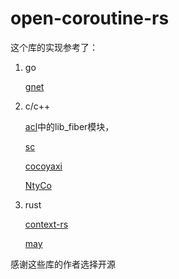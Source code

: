# open-coroutine-rs
这个库的实现参考了：
1. go
   
   [gnet](https://github.com/panjf2000/gnet)

2. c/c++
   
   [acl](https://github.com/acl-dev/acl)中的lib_fiber模块，
   
   [sc](https://github.com/rhoot/sc)
   
   [cocoyaxi](https://github.com/idealvin/cocoyaxi)
   
   [NtyCo](https://github.com/wangbojing/NtyCo)

3. rust
   
   [context-rs](https://github.com/zonyitoo/context-rs)
   
   [may](https://github.com/Xudong-Huang/may)

感谢这些库的作者选择开源
